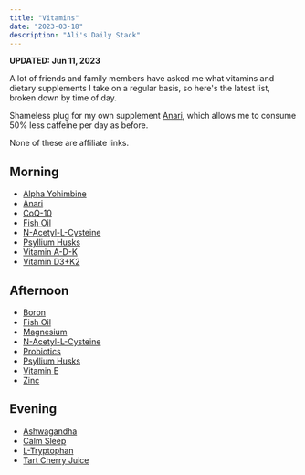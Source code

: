 ```yaml
---
title: "Vitamins"
date: "2023-03-18"
description: "Ali's Daily Stack"
---
```


**UPDATED: Jun 11, 2023**

A lot of friends and family members have asked me what vitamins and dietary supplements I take on a regular basis, so here's the latest list, broken down by time of day.

Shameless plug for my own supplement [Anari](https://anari.io), which allows me to consume 50% less caffeine per day as before.

None of these are affiliate links.



## Morning

- [Alpha Yohimbine](https://www.amazon.com/gp/product/B09MML3Y2H/ref=ppx_yo_dt_b_search_asin_title?ie=UTF8&psc=1)
- [Anari](https://anari.io)
- [CoQ-10](https://www.amazon.com/gp/product/B0014BDZ88/ref=ppx_yo_dt_b_search_asin_title?ie=UTF8&psc=1)
- [Fish Oil](https://www.amazon.com/gp/product/B01BTBZWBU/ref=ppx_yo_dt_b_search_asin_title?ie=UTF8&psc=1)
- [N-Acetyl-L-Cysteine](https://www.amazon.com/dp/B008ML8D4O?psc=1&ref=ppx_yo2ov_dt_b_product_details)
- [Psyllium Husks](https://www.vitaminshoppe.com/p/psyllium-husk-acidophilus-100-capsules/vs-1132)
- [Vitamin A-D-K](https://shop.bulletproof.com/products/vitamins-a-d-k-30-count)
- [Vitamin D3+K2](https://www.amazon.com/gp/product/B07255MPRN/ref=ppx_yo_dt_b_search_asin_title?ie=UTF8&psc=1)

## Afternoon
- [Boron](https://www.amazon.com/gp/product/B07X27P7V4/ref=ppx_yo_dt_b_search_asin_title?ie=UTF8&psc=1)
- [Fish Oil](https://www.amazon.com/gp/product/B01BTBZWBU/ref=ppx_yo_dt_b_search_asin_title?ie=UTF8&psc=1)
- [Magnesium](https://www.amazon.com/Designs-Health-Magnesium-Buffered-Capsules/dp/B005A6964U/ref=sr_1_8?crid=2YKNA95JN3DGO&keywords=magnesium&qid=1686541902&sprefix=magnesiu%2Caps%2C171&sr=8-8&th=1)
- [N-Acetyl-L-Cysteine](https://www.amazon.com/dp/B008ML8D4O?psc=1&ref=ppx_yo2ov_dt_b_product_details)
- [Probiotics](https://seed.com/)
- [Psyllium Husks](https://www.vitaminshoppe.com/p/psyllium-husk-acidophilus-100-capsules/vs-1132)
- [Vitamin E](https://www.amazon.com/dp/B002HZ9BJW?ref=ppx_yo2ov_dt_b_product_details&th=1)
- [Zinc](https://www.amazon.com/gp/product/B0918RXWRY/ref=ppx_yo_dt_b_search_asin_title?ie=UTF8&psc=1)

## Evening
- [Ashwagandha](https://www.amazon.com/gp/product/B07G7XZT5K/ref=ppx_yo_dt_b_search_asin_title?ie=UTF8&psc=1)
- [Calm Sleep](https://www.amazon.com/dp/B09345846G?ref=ppx_yo2ov_dt_b_product_details&th=1)
- [L-Tryptophan](https://www.vitaminshoppe.com/p/l-tryptophan-500-mg-60-veggie-caps/vs-2537)
- [Tart Cherry Juice](https://www.pureformulas.com/organic-tart-cherry-ultra-5x-100-juice-concentrate-16-fl-oz-473-ml-by-dynamic-health.html)
